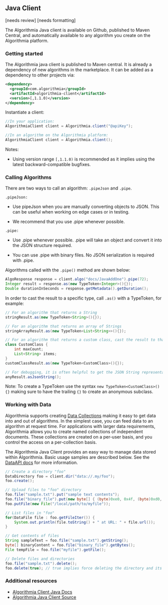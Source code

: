 ## Java Client

[needs review]
[needs formatting]

The Algorithmia Java client is available on Github, published to Maven Central, and automatically available to any algorithm you create on the Algorithmia platform.

### Getting started

The Algorithmia java client is published to Maven central. It is already a dependency of new algorithms in the marketplace. It can be added as a dependency to other projects via:

````xml
<dependency>
  <groupId>com.algorithmia</groupId>
  <artifactId>algorithmia-client</artifactId>
  <version>[,1.1.0)</version>
</dependency>
````

Instantiate a client:
````java
//In your application:
AlgorithmiaClient client = Algorithmia.client("@apiKey");

//In an algorithm on the Algorithmia platform:
AlgorithmiaClient client = Algorithmia.client();
````

Notes:

- Using version range `[,1.1.0)` is recommended as it implies using the latest backward-compatible bugfixes.


### Calling Algorithms

There are two ways to call an algorithm: `.pipeJson` and `.pipe`.

`.pipeJson:` 

* Use pipeJson when you are manually converting objects to JSON. This can be useful when working on edge cases or in testing.  

* We recommend that you use .pipe whenever possible.

`.pipe:`  

* Use .pipe whenever possible. .pipe will take an object and convert it into the JSON structure required.  

* You can use .pipe with binary files. No JSON serialization is required with .pipe.

Algorithms called with the `.pipe()` method are shown below:

````java
AlgoResponse response = client.algo("docs/JavaAddOne").pipe(72);
Integer result = response.as(new TypeToken<Integer>(){});
Double durationInSeconds = response.getMetadata().getDuration();
````

In order to cast the result to a specific type, call `.as()` with a TypeToken, for example:

````java
// For an algorithm that returns a String
stringResult.as(new TypeToken<String>(){});

// For an algorithm that returns an array of Strings
stringArrayResult.as(new TypeToken<List<String>>(){});

// For an algorithm that returns a custom class, cast the result to that class
class CustomClass {
    int maxCount;
    List<String> items;
}
customClassResult.as(new TypeToken<CustomClass>(){});

// For debugging, it is often helpful to get the JSON String representation of the result
anyResult.asJsonString();
````

Note: To create a TypeToken use the syntax `new TypeToken<CustomClass>(){}` making sure to have the trailing `{}` to create an anonymous subclass.

### Working with Data

Algorithmia supports creating <a href="@routes.Data.list">Data Collections</a> making it easy to get data into and out of algorithms.
In the simplest case, you can feed data to an algorithm at request time.
For applications with larger data requirements, Algorithmia allows you to create named collections of independent documents.
These collections are created on a per-user basis, and you control the access on a per-collection basis.

The Algorithmia Java Client provides an easy way to manage data stored within Algorithmia. Basic usage samples are described below. See the [DataAPI docs](../data.md) for more information.


````java
// Create a directory "foo"
DataDirectory foo = client.dir("data://.my/foo");
foo.create();

// Upload files to "foo" directory
foo.file("sample.txt").put("sample text contents");
foo.file("binary_file").put(new byte[] { (byte)0xe0, 0x4f, (byte)0xd0, 0x20 });
foo.putFile(new File("/local/path/to/myfile"));

// List files in "foo"
for(DataFile file : foo.getFileIter()) {
    System.out.println(file.toString() + " at URL: " + file.url());
}

// Get contents of files
String sampleText = foo.file("sample.txt").getString();
byte[] binaryContent = foo.file("binary_file").getBytes();
File tempFile = foo.file("myfile").getFile();

// Delete files and directories
foo.file("sample.txt").delete();
foo.delete(true); // true implies force deleting the directory and its contents
````

### Additional resources

* <a href="/docs/lang/java">Algorithmia Client Java Docs <i class="fa fa-external-link"></i></a>
* <a href="https://github.com/algorithmiaio/algorithmia-java">Algorithmia Java Client Source <i class="fa fa-external-link"></i></a>
